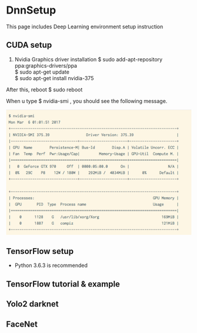 # DnnSetup
This page includes Deep Learning environment setup instruction


## CUDA setup 
1. Nvidia Graphics driver installation
  $ sudo add-apt-repository ppa:graphics-drivers/ppa  <br />
  $ sudo apt-get update  <br />
  $ sudo apt-get install nvidia-375  <br />

  After this, reboot 
  $ sudo reboot  <br />
  
  When u type  $ nvidia-smi   , you should see the following message. 
  
![Alt text](https://github.com/Lab930boss/DnnSetup/blob/master/nvidia%20driver%20info.png?raw=true "GPU info")

## TensorFlow setup 
- Python 3.6.3 is recommended 

## TensorFlow tutorial & example 

## Yolo2 darknet

## FaceNet

